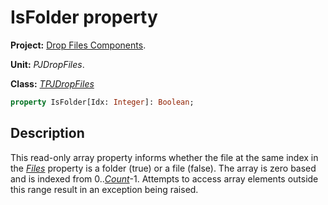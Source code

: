 # IsFolder property #

**Project:** [Drop Files Components](../API.md).

**Unit:** _PJDropFiles_.

**Class:** _[TPJDropFiles](./TPJDropFiles.md)_

```pascal
property IsFolder[Idx: Integer]: Boolean;
```

## Description ##

This read-only array property informs whether the file at the same index in the _[Files](./TPJDropFiles-Files.md)_ property is a folder (true) or a file (false). The array is zero based and is indexed from 0.._[Count](./TPJDropFiles-Count.md)_-1. Attempts to access array elements outside this range result in an exception being raised.